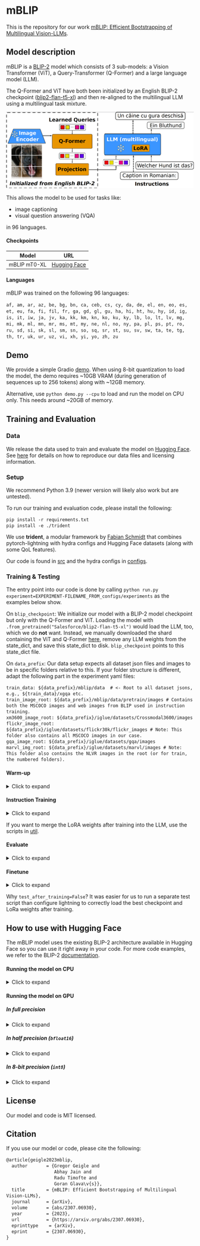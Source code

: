 # mBLIP

This is the repository for our work [mBLIP: Efficient Bootstrapping of Multilingual Vision-LLMs](https://arxiv.org/abs/2307.06930).

## Model description
mBLIP is a [BLIP-2](https://arxiv.org/abs/2301.12597) model which consists of 3 sub-models: a Vision Transformer (ViT), a Query-Transformer (Q-Former) and a large language model (LLM).

The Q-Former and ViT have both been initialized by an English BLIP-2 checkpoint ([blip2-flan-t5-xl](https://huggingface.co/Gregor/mblip-mt0-xl)) and then re-aligned 
to the multilingual LLM using a multilingual task mixture.

<img src="architecture.png"
alt="The mBLIP architecture" width="600"/> 

This allows the model to be used for tasks like:

- image captioning
- visual question answering (VQA)

in 96 languages.

#### Checkpoints
| Model        | URL                                                        |
|--------------|------------------------------------------------------------|
| mBLIP mT0-XL | [Hugging Face](https://huggingface.co/Gregor/mblip-mt0-xl) |

#### Languages
mBLIP was trained on the following 96 languages:

`
af, am, ar, az, be, bg, bn, ca, ceb, cs, cy, da, de, el, en, eo, es, et, eu, fa, fi, fil, fr, ga, gd, gl, gu, ha, hi, ht, hu, hy, id, ig, is, it, iw, ja, jv, ka, kk, km, kn, ko, ku, ky, lb, lo, lt, lv, mg, mi, mk, ml, mn, mr, ms, mt, my, ne, nl, no, ny, pa, pl, ps, pt, ro, ru, sd, si, sk, sl, sm, sn, so, sq, sr, st, su, sv, sw, ta, te, tg, th, tr, uk, ur, uz, vi, xh, yi, yo, zh, zu
`

## Demo

We provide a simple Gradio [demo](demo.py).
When using 8-bit quantization to load the model, the demo requires ~10GB VRAM (during generation of sequences up to 256 tokens) along with ~12GB memory.

Alternative, use `python demo.py --cpu` to load and run the model on CPU only.
This needs around ~20GB of memory.

## Training and Evaluation

### Data
We release the data used to train and evaluate the model on [Hugging Face](https://huggingface.co/datasets/Gregor/mblip-train).
See [here](data/README.md) for details on how to reproduce our data files and licensing information.




### Setup 
We recommend Python 3.9 (newer version will likely also work but are untested).

To run our training and evaluation code, please install the following:

```
pip install -r requirements.txt
pip install -e ./trident
```

We use **trident**, a modular framework by [Fabian Schmidt](https://github.com/fdschmidt93) that combines
pytorch-lightning with hydra configs and Hugging Face datasets (along with some QoL features).


Our code is found in [src](src) and the hydra configs in [configs](configs).

### Training & Testing

The entry point into our code is done by calling `python run.py experiment=EXPERIMENT-FILENAME_FROM_configs/experiments` as the examples below show.

On `blip_checkpoint`: We initialize our model with a BLIP-2 model checkpoint but only with the Q-Former and ViT. 
Loading the model with `.from_pretrained("Salesforce/blip2-flan-t5-xl")` would load the LLM, too, which we
do **not** want. Instead, we manually downloaded the shard containing the ViT and Q-Former [here](https://huggingface.co/Salesforce/blip2-flan-t5-xl/tree/main), remove any LLM weights from the state_dict, and
save this state_dict to disk. `blip_checkpoint` points to this state_dict file.


On `data_prefix`: Our data setup expects all dataset json files and images to be in specific folders relative to this.
If your folder structure is different, adapt the following part in the experiment yaml files:
```
train_data: ${data_prefix}/mblip/data  # <- Root to all dataset jsons, e.g., ${train_data}/xgqa etc.
train_image_root: ${data_prefix}/mblip/data/pretrain/images # Contains both the MSCOCO images and web images from BLIP used in instruction training.
xm3600_image_root: ${data_prefix}/iglue/datasets/Crossmodal3600/images
flickr_image_root: ${data_prefix}/iglue/datasets/flickr30k/flickr_images # Note: This folder also contains all MSCOCO images in our case.
gqa_image_root: ${data_prefix}/iglue/datasets/gqa/images
marvl_img_root: ${data_prefix}/iglue/datasets/marvl/images # Note: This folder also contains the NLVR images in the root (or for train, the numbered folders).
```


#### Warm-up

<details>
<summary> Click to expand </summary>

```bash
NUM_GPUS=4
ACCUM=4
now=$(date +"%m_%d_%Y_%H_%M_%S")
output=mblip/results/$now
data_prefix=path/to/data/jsons

HYDRA_FULL_ERROR=1 python3 run.py experiment=mblip_instruct \
  data_prefix=$data_prefix \
  ++test_after_training=False \
  hydra.run.dir=$output \
  trainer.devices=$NUM_GPUS trainer.accumulate_grad_batches=$ACCUM \
  trainer.max_epochs=1 trainer.val_check_interval=0.1  trainer.max_steps=8000 \
  ++train_file=ccs_synthetic_filtered_large_2273005_mt.json \
  module.model.use_lora=False  \
  module.model.freeze_qformer=True \
  module.model.train_checkpoint=null \
  module.optimizer.lr=0.005 module.optimizer.weight_decay=0.1 \
  datamodule.dataloader_cfg.train.batch_size=8 datamodule.dataloader_cfg.train.num_workers=4 \
  datamodule.dataloader_cfg.val.batch_size=8 datamodule.dataloader_cfg.val.num_workers=0 \
  +trainer.strategy=ddp 
```
</details>


#### Instruction Training

<details>
<summary> Click to expand </summary>

```bash
NUM_GPUS=4
ACCUM=4
now=$(date +"%m_%d_%Y_%H_%M_%S")
output=mblip/results/$now
data_prefix=path/to/data/jsons

HYDRA_FULL_ERROR=1 python3 run.py experiment=mblip_instruct \
  data_prefix=$data_prefix \
  ++test_after_training=False \
  hydra.run.dir=$output \
  trainer.devices=$NUM_GPUS trainer.accumulate_grad_batches=$ACCUM \
  trainer.max_epochs=2 trainer.val_check_interval=0.2 \
  ++train_file=task_mix_v1_mt.json \
  module.model.use_lora=lora_all  \
  module.optimizer.lr=0.00005 module.optimizer.weight_decay=0.1 \
  module.model.train_checkpoint=/path/to/checkpoint/after/warmup  \
  datamodule.dataloader_cfg.train.batch_size=8 datamodule.dataloader_cfg.train.num_workers=4 \
  datamodule.dataloader_cfg.val.batch_size=8 datamodule.dataloader_cfg.val.num_workers=0 \
  +trainer.strategy=ddp 
```
</details>

If you want to merge the LoRA weights after training into the LLM, use the scripts in [util](util).


#### Evaluate

<details>
<summary> Click to expand </summary>

```bash
NUM_GPUS=1
ACCUM=4
now=$(date +"%m_%d_%Y_%H_%M_%S")
output=mblip/results/test/$now
data_prefix=path/to/data/jsons

# Evaluation experiment as one of mblip_test_xgqa/marvl/xvnli/flickr/maxm/xm3600

HYDRA_FULL_ERROR=1 python3 run.py experiment=mblip_test_xgqa \
  data_prefix=$data_prefix \
  hydra.run.dir=$output \
  trainer.devices=$NUM_GPUS \
  # Either the original LLM or the path to model on disk if you merged LoRA into the LLM
  module.model.lm_pretrained=bigscience/mt0-xl \
  # Use to load the training checkpoint of the Q-Former. Otherwise remove line.
  module.model.train_checkpoint=path/to/for/example/mblip/results/06_18_2023_09_09_57/checkpoints/0-30331.ckpt \
  # Set 'False' if no lora
  module.model.use_lora=True \
  # Use to load LoRA checkpoint into LLM. Otherwise remove line.
  ++module.model.lora_checkpoint=/path/to/for/example/mblip/results/06_18_2023_09_09_57/checkpoints/0-30331 \
  # Change batch size if you have OOM problems or increase if you can
  datamodule.dataloader_cfg.test.batch_size=16 datamodule.dataloader_cfg.test.num_workers=0 
```
</details>


#### Finetune

<details>
<summary> Click to expand </summary>

```bash
NUM_GPUS=4
ACCUM=1  # Change so that train.batchsize * NUM_GPUS * ACCUM = wanted total batchsize
now=$(date +"%m_%d_%Y_%H_%M_%S")
data_prefix=path/to/data/jsons
task=xgqa #or xvnli/marvl
output=mblip/results/$task/$now


HYDRA_FULL_ERROR=1 python3 run.py experiment=mblip_finetune_$task \
  data_prefix=$data_prefix \
  ++test_after_training=False \
  hydra.run.dir=$output \
  trainer.devices=$NUM_GPUS trainer.accumulate_grad_batches=$ACCUM \
  module.model.use_lora=lora_all \
  module.optimizer.lr=0.00005 module.optimizer.weight_decay=0.1 \
  trainer.val_check_interval=1.0 \
  # Either the original LLM or the path to model on disk if you merged LoRA into the LLM
  module.model.lm_pretrained=/after/instructtrain/checkpoints/06_04_2023_13_45_02-0-30331 \
  # Use to load the training checkpoint of the Q-Former after training. Otherwise remove line.
  module.model.train_checkpoint=/after/instructtrain/checkpoints/06_04_2023_13_45_02/checkpoints/0-30331.ckpt \
  datamodule.dataloader_cfg.train.batch_size=64 datamodule.dataloader_cfg.train.num_workers=2 \
  datamodule.dataloader_cfg.val.batch_size=8 datamodule.dataloader_cfg.val.num_workers=2 \
  +trainer.strategy=ddp \
  ++seed=42 
```
</details>

Why `test_after_training=False`? It was easier for us to run a separate test script than configure lightning 
to correctly load the best checkpoint and LoRa weights after training.




## How to use with Hugging Face
The mBLIP model uses the existing BLIP-2 architecture available in Hugging Face so you can use it right away in your code.
For more code examples, we refer to the BLIP-2 [documentation](https://huggingface.co/docs/transformers/main/en/model_doc/blip-2#transformers.Blip2ForConditionalGeneration.forward.example).

#### Running the model on CPU

<details>
<summary> Click to expand </summary>

```python
import requests
from PIL import Image
from transformers import BlipProcessor, Blip2ForConditionalGeneration

processor = BlipProcessor.from_pretrained("Gregor/mblip-mt0-xl")
model = Blip2ForConditionalGeneration.from_pretrained("Gregor/mblip-mt0-xl")

img_url = 'https://storage.googleapis.com/sfr-vision-language-research/BLIP/demo.jpg' 
raw_image = Image.open(requests.get(img_url, stream=True).raw).convert('RGB')

question = "Describe the image in German."
inputs = processor(raw_image, question, return_tensors="pt")

out = model.generate(**inputs)
print(processor.decode(out[0], skip_special_tokens=True))
```
</details>

#### Running the model on GPU

##### In full precision 

<details>
<summary> Click to expand </summary>

```python
# pip install accelerate
import requests
from PIL import Image
from transformers import Blip2Processor, Blip2ForConditionalGeneration

processor = Blip2Processor.from_pretrained("Gregor/mblip-mt0-xl")
model = Blip2ForConditionalGeneration.from_pretrained("Gregor/mblip-mt0-xl", device_map="auto")

img_url = 'https://storage.googleapis.com/sfr-vision-language-research/BLIP/demo.jpg' 
raw_image = Image.open(requests.get(img_url, stream=True).raw).convert('RGB')

question = "Describe the image in German."
inputs = processor(raw_image, question, return_tensors="pt").to("cuda")

out = model.generate(**inputs)
print(processor.decode(out[0], skip_special_tokens=True))
```
</details>

##### In half precision (`bfloat16`)

<details>
<summary> Click to expand </summary>

```python
# pip install accelerate
import torch
import requests
from PIL import Image
from transformers import Blip2Processor, Blip2ForConditionalGeneration

processor = Blip2Processor.from_pretrained("Gregor/mblip-mt0-xl")
model = Blip2ForConditionalGeneration.from_pretrained("Gregor/mblip-mt0-xl", torch_dtype=torch.bfloat16, device_map="auto")

img_url = 'https://storage.googleapis.com/sfr-vision-language-research/BLIP/demo.jpg' 
raw_image = Image.open(requests.get(img_url, stream=True).raw).convert('RGB')

question = "Describe the image in German."
inputs = processor(raw_image, question, return_tensors="pt").to("cuda", torch.bfloat16)

out = model.generate(**inputs)
print(processor.decode(out[0], skip_special_tokens=True))
```
</details>

##### In 8-bit precision (`int8`)

<details>
<summary> Click to expand </summary>

```python
# pip install accelerate bitsandbytes
import torch
import requests
from PIL import Image
from transformers import Blip2Processor, Blip2ForConditionalGeneration

processor = Blip2Processor.from_pretrained("Gregor/mblip-mt0-xl")
model = Blip2ForConditionalGeneration.from_pretrained("Gregor/mblip-mt0-xl", load_in_8bit=True, device_map="auto")

img_url = 'https://storage.googleapis.com/sfr-vision-language-research/BLIP/demo.jpg' 
raw_image = Image.open(requests.get(img_url, stream=True).raw).convert('RGB')

question = "Describe the image in German."
inputs = processor(raw_image, question, return_tensors="pt").to("cuda", torch.bfloat16)

out = model.generate(**inputs)
print(processor.decode(out[0], skip_special_tokens=True))
```
</details>

## License
Our model and code is MIT licensed.

## Citation
If you use our model or code, please cite the following:
```
@article{geigle2023mblip,
  author       = {Gregor Geigle and
                  Abhay Jain and
                  Radu Timofte and
                  Goran Glava\v{s}},
  title        = {mBLIP: Efficient Bootstrapping of Multilingual Vision-LLMs},
  journal      = {arXiv},
  volume       = {abs/2307.06930},
  year         = {2023},
  url          = {https://arxiv.org/abs/2307.06930},
  eprinttype    = {arXiv},
  eprint       = {2307.06930},
}
```
